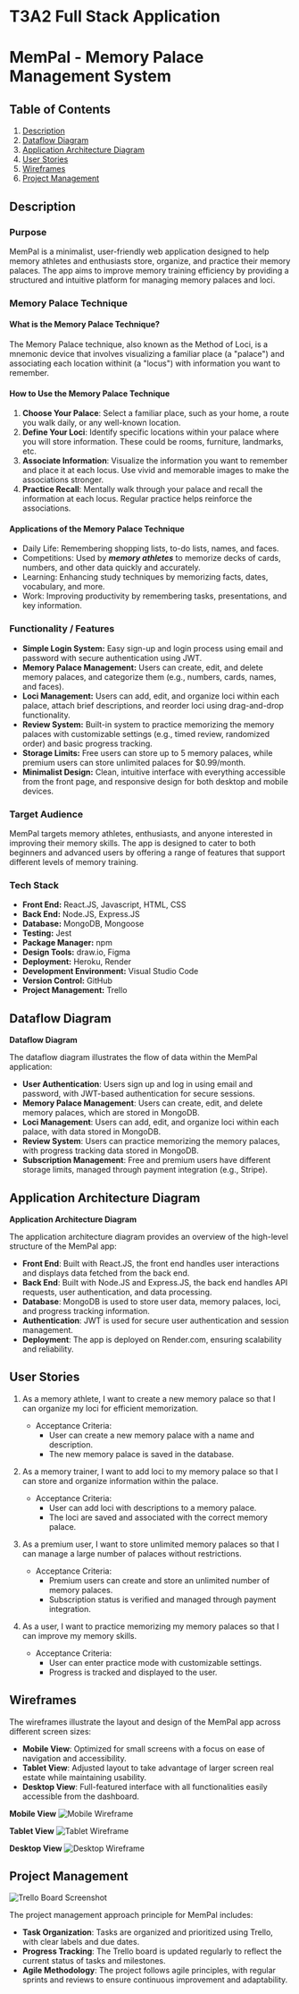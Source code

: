 # T3A2 Full Stack Application

# MemPal - Memory Palace Management System

## Table of Contents
1. [Description](#description)
2. [Dataflow Diagram](#dataflow-diagram)
3. [Application Architecture Diagram](#application-architecture-diagram)
4. [User Stories](#user-stories)
5. [Wireframes](#wireframes)
6. [Project Management](#project-management)

## Description

### Purpose
MemPal is a minimalist, user-friendly web application designed to help memory athletes and enthusiasts store, organize, and practice their memory palaces. The app aims to improve memory training efficiency by providing a structured and intuitive platform for managing memory palaces and loci.

### Memory Palace Technique

#### **What is the Memory Palace Technique?**
The Memory Palace technique, also known as the Method of Loci, is a mnemonic device that involves visualizing a familiar place (a "palace") and associating each location withinit (a "locus") with information you want to remember.

#### **How to Use the Memory Palace Technique**
1. **Choose Your Palace**: Select a familiar place, such as your home, a route you walk daily, or any well-known location.
2. **Define Your Loci**: Identify specific locations within your palace where you will store information. These could be rooms, furniture, landmarks, etc.
3. **Associate Information**: Visualize the information you want to remember and place it at each locus. Use vivid and memorable images to make the associations stronger.
4. **Practice Recall**: Mentally walk through your palace and recall the information at each locus. Regular practice helps reinforce the associations.

#### **Applications of the Memory Palace Technique**
- Daily Life: Remembering shopping lists, to-do lists, names, and faces.
- Competitions: Used by **_memory athletes_** to memorize decks of cards, numbers, and other data quickly and accurately.
- Learning: Enhancing study techniques by memorizing facts, dates, vocabulary, and more.
- Work: Improving productivity by remembering tasks, presentations, and key information.

### Functionality / Features
- **Simple Login System:** Easy sign-up and login process using email and password with secure authentication using JWT.
- **Memory Palace Management:** Users can create, edit, and delete memory palaces, and categorize them (e.g., numbers, cards, names, and faces).
- **Loci Management:** Users can add, edit, and organize loci within each palace, attach brief descriptions, and reorder loci using drag-and-drop functionality.
- **Review System:** Built-in system to practice memorizing the memory palaces with customizable settings (e.g., timed review, randomized order) and basic progress tracking.
- **Storage Limits:** Free users can store up to 5 memory palaces, while premium users can store unlimited palaces for $0.99/month.
- **Minimalist Design:** Clean, intuitive interface with everything accessible from the front page, and responsive design for both desktop and mobile devices.

### Target Audience
MemPal targets memory athletes, enthusiasts, and anyone interested in improving their memory skills. The app is designed to cater to both beginners and advanced users by offering a range of features that support different levels of memory training.

### Tech Stack
- **Front End:** React.JS, Javascript, HTML, CSS
- **Back End:** Node.JS, Express.JS
- **Database:** MongoDB, Mongoose
- **Testing:** Jest
- **Package Manager:** npm
- **Design Tools:** draw.io, Figma
- **Deployment:** Heroku, Render
- **Development Environment:** Visual Studio Code
- **Version Control:** GitHub
- **Project Management:** Trello

## Dataflow Diagram
**Dataflow Diagram**

The dataflow diagram illustrates the flow of data within the MemPal application:
- **User Authentication**: Users sign up and log in using email and password, with JWT-based authentication for secure sessions.
- **Memory Palace Management**: Users can create, edit, and delete memory palaces, which are stored in MongoDB.
- **Loci Management**: Users can add, edit, and organize loci within each palace, with data stored in MongoDB.
- **Review System**: Users can practice memorizing the memory palaces, with progress tracking data stored in MongoDB.
- **Subscription Management**: Free and premium users have different storage limits, managed through payment integration (e.g., Stripe).


## Application Architecture Diagram
**Application Architecture Diagram**

The application architecture diagram provides an overview of the high-level structure of the MemPal app:
- **Front End**: Built with React.JS, the front end handles user interactions and displays data fetched from the back end.
- **Back End**: Built with Node.JS and Express.JS, the back end handles API requests, user authentication, and data processing.
- **Database**: MongoDB is used to store user data, memory palaces, loci, and progress tracking information.
- **Authentication**: JWT is used for secure user authentication and session management.
- **Deployment**: The app is deployed on Render.com, ensuring scalability and reliability.


## User Stories
1. As a memory athlete, I want to create a new memory palace so that I can organize my loci for efficient memorization.
   - Acceptance Criteria:
     - User can create a new memory palace with a name and description.
     - The new memory palace is saved in the database.

2. As a memory trainer, I want to add loci to my memory palace so that I can store and organize information within the palace.
   - Acceptance Criteria:
     - User can add loci with descriptions to a memory palace.
     - The loci are saved and associated with the correct memory palace.

3. As a premium user, I want to store unlimited memory palaces so that I can manage a large number of palaces without restrictions.
   - Acceptance Criteria:
     - Premium users can create and store an unlimited number of memory palaces.
     - Subscription status is verified and managed through payment integration.

4. As a user, I want to practice memorizing my memory palaces so that I can improve my memory skills.
   - Acceptance Criteria:
     - User can enter practice mode with customizable settings.
     - Progress is tracked and displayed to the user.

## Wireframes

The wireframes illustrate the layout and design of the MemPal app across different screen sizes:
- **Mobile View**: Optimized for small screens with a focus on ease of navigation and accessibility.
- **Tablet View**: Adjusted layout to take advantage of larger screen real estate while maintaining usability.
- **Desktop View**: Full-featured interface with all functionalities easily accessible from the dashboard.

**Mobile View**
![Mobile Wireframe](link_to_mobile_wireframe_image)

**Tablet View**
![Tablet Wireframe](link_to_tablet_wireframe_image)

**Desktop View**
![Desktop Wireframe](link_to_desktop_wireframe_image)

## Project Management
![Trello Board Screenshot](link_to_trello_board_screenshot)

The project management approach principle for MemPal includes:
- **Task Organization**: Tasks are organized and prioritized using Trello, with clear labels and due dates.
- **Progress Tracking**: The Trello board is updated regularly to reflect the current status of tasks and milestones.
- **Agile Methodology**: The project follows agile principles, with regular sprints and reviews to ensure continuous improvement and adaptability.

